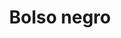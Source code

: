 ---
layout: 
title: Bolso negro
tipo: Diseño editorial
descripcion: Catalogo de "bolso negro" para CASA VECINA
imagen: BOLSONEGROV
---